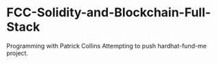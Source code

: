 # FCC-Solidity-and-Blockchain-Full-Stack
Programming with Patrick Collins
Attempting to push hardhat-fund-me project.
